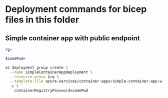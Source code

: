 # Deployment commands for bicep files in this folder

## Simple container app with public endpoint

```bash
rg=

$somePwd=

az deployment group create \
  --name SimpleContainerAppDeployment \
  --resource-group $rg \
  --template-file azure-services/container-apps/simple-container-app-w-public-endpoint.bicep \
  -p \
    containerRegistryPassword=somePwd
```
